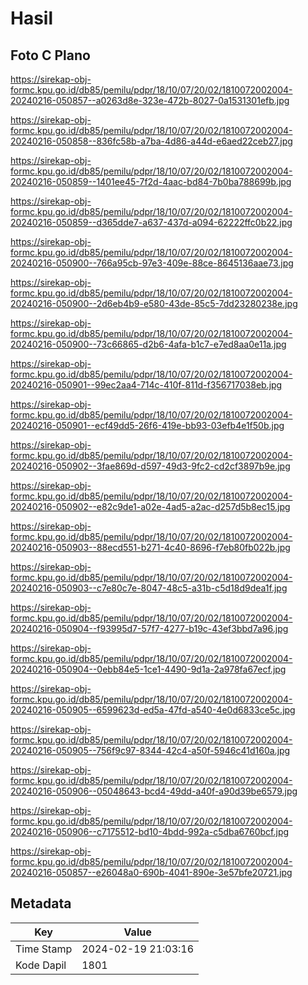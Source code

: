 # Hasil

## Foto C Plano

https://sirekap-obj-formc.kpu.go.id/db85/pemilu/pdpr/18/10/07/20/02/1810072002004-20240216-050857--a0263d8e-323e-472b-8027-0a1531301efb.jpg

https://sirekap-obj-formc.kpu.go.id/db85/pemilu/pdpr/18/10/07/20/02/1810072002004-20240216-050858--836fc58b-a7ba-4d86-a44d-e6aed22ceb27.jpg

https://sirekap-obj-formc.kpu.go.id/db85/pemilu/pdpr/18/10/07/20/02/1810072002004-20240216-050859--1401ee45-7f2d-4aac-bd84-7b0ba788699b.jpg

https://sirekap-obj-formc.kpu.go.id/db85/pemilu/pdpr/18/10/07/20/02/1810072002004-20240216-050859--d365dde7-a637-437d-a094-62222ffc0b22.jpg

https://sirekap-obj-formc.kpu.go.id/db85/pemilu/pdpr/18/10/07/20/02/1810072002004-20240216-050900--766a95cb-97e3-409e-88ce-8645136aae73.jpg

https://sirekap-obj-formc.kpu.go.id/db85/pemilu/pdpr/18/10/07/20/02/1810072002004-20240216-050900--2d6eb4b9-e580-43de-85c5-7dd23280238e.jpg

https://sirekap-obj-formc.kpu.go.id/db85/pemilu/pdpr/18/10/07/20/02/1810072002004-20240216-050900--73c66865-d2b6-4afa-b1c7-e7ed8aa0e11a.jpg

https://sirekap-obj-formc.kpu.go.id/db85/pemilu/pdpr/18/10/07/20/02/1810072002004-20240216-050901--99ec2aa4-714c-410f-811d-f356717038eb.jpg

https://sirekap-obj-formc.kpu.go.id/db85/pemilu/pdpr/18/10/07/20/02/1810072002004-20240216-050901--ecf49dd5-26f6-419e-bb93-03efb4e1f50b.jpg

https://sirekap-obj-formc.kpu.go.id/db85/pemilu/pdpr/18/10/07/20/02/1810072002004-20240216-050902--3fae869d-d597-49d3-9fc2-cd2cf3897b9e.jpg

https://sirekap-obj-formc.kpu.go.id/db85/pemilu/pdpr/18/10/07/20/02/1810072002004-20240216-050902--e82c9de1-a02e-4ad5-a2ac-d257d5b8ec15.jpg

https://sirekap-obj-formc.kpu.go.id/db85/pemilu/pdpr/18/10/07/20/02/1810072002004-20240216-050903--88ecd551-b271-4c40-8696-f7eb80fb022b.jpg

https://sirekap-obj-formc.kpu.go.id/db85/pemilu/pdpr/18/10/07/20/02/1810072002004-20240216-050903--c7e80c7e-8047-48c5-a31b-c5d18d9dea1f.jpg

https://sirekap-obj-formc.kpu.go.id/db85/pemilu/pdpr/18/10/07/20/02/1810072002004-20240216-050904--f93995d7-57f7-4277-b19c-43ef3bbd7a96.jpg

https://sirekap-obj-formc.kpu.go.id/db85/pemilu/pdpr/18/10/07/20/02/1810072002004-20240216-050904--0ebb84e5-1ce1-4490-9d1a-2a978fa67ecf.jpg

https://sirekap-obj-formc.kpu.go.id/db85/pemilu/pdpr/18/10/07/20/02/1810072002004-20240216-050905--6599623d-ed5a-47fd-a540-4e0d6833ce5c.jpg

https://sirekap-obj-formc.kpu.go.id/db85/pemilu/pdpr/18/10/07/20/02/1810072002004-20240216-050905--756f9c97-8344-42c4-a50f-5946c41d160a.jpg

https://sirekap-obj-formc.kpu.go.id/db85/pemilu/pdpr/18/10/07/20/02/1810072002004-20240216-050906--05048643-bcd4-49dd-a40f-a90d39be6579.jpg

https://sirekap-obj-formc.kpu.go.id/db85/pemilu/pdpr/18/10/07/20/02/1810072002004-20240216-050906--c7175512-bd10-4bdd-992a-c5dba6760bcf.jpg

https://sirekap-obj-formc.kpu.go.id/db85/pemilu/pdpr/18/10/07/20/02/1810072002004-20240216-050857--e26048a0-690b-4041-890e-3e57bfe20721.jpg


## Metadata

| Key        | Value               |
| ---------- | ------------------- |
| Time Stamp | 2024-02-19 21:03:16 |
| Kode Dapil | 1801                |



